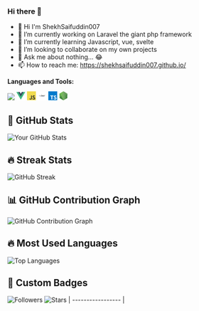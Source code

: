 ### Hi there 👋


- 👋 Hi I'm ShekhSaifuddin007
- 🔭 I’m currently working on Laravel the giant php framework
- 🌱 I’m currently learning Javascript, vue, svelte
- 👯 I’m looking to collaborate on my own projects
- 💬 Ask me about nothing... 😂
- 📫 How to reach me: https://shekhsaifuddin007.github.io/



	
**Languages and Tools:**

<code><img height="20" src="https://laravel.com/img/logomark.min.svg"></code>
<code><img height="20" src="https://raw.githubusercontent.com/github/explore/80688e429a7d4ef2fca1e82350fe8e3517d3494d/topics/vue/vue.png"></code>
<code><img height="20" src="https://raw.githubusercontent.com/github/explore/80688e429a7d4ef2fca1e82350fe8e3517d3494d/topics/javascript/javascript.png"></code>
<code><img height="20" src="https://raw.githubusercontent.com/github/explore/80688e429a7d4ef2fca1e82350fe8e3517d3494d/topics/jquery/jquery.png"></code>
<code><img height="20" src="https://raw.githubusercontent.com/github/explore/80688e429a7d4ef2fca1e82350fe8e3517d3494d/topics/typescript/typescript.png"></code>
<code><img height="20" src="https://raw.githubusercontent.com/github/explore/80688e429a7d4ef2fca1e82350fe8e3517d3494d/topics/nodejs/nodejs.png"></code> 


## 🚀 GitHub Stats
![Your GitHub Stats](https://github-readme-stats.vercel.app/api?username=ShekhSaifuddin007&show_icons=true&theme=radical)

## 🔥 Streak Stats
![GitHub Streak](https://streak-stats.demolab.com/?user=ShekhSaifuddin007&theme=radical)

## 📊 GitHub Contribution Graph
![GitHub Contribution Graph](https://github-profile-summary-cards.vercel.app/api/cards/profile-details?username=ShekhSaifuddin007&theme=radical)

## 🔥 Most Used Languages
![Top Languages](https://github-readme-stats.vercel.app/api/top-langs/?username=ShekhSaifuddin007&layout=compact&theme=radical)

## 📌 Custom Badges
![Followers](https://img.shields.io/github/followers/ShekhSaifuddin007?label=Followers&style=social)
![Stars](https://img.shields.io/github/stars/ShekhSaifuddin007?label=Profile%20Stars&style=social)
| ----------------- |
